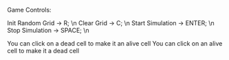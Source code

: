 Game Controls:

  Init Random Grid -> R; \n
  Clear Grid -> C; \n
  Start Simulation -> ENTER; \n
  Stop Simulation -> SPACE; \n

  You can click on a dead cell to make it an alive cell
  You can click on an alive cell to make it a dead cell
